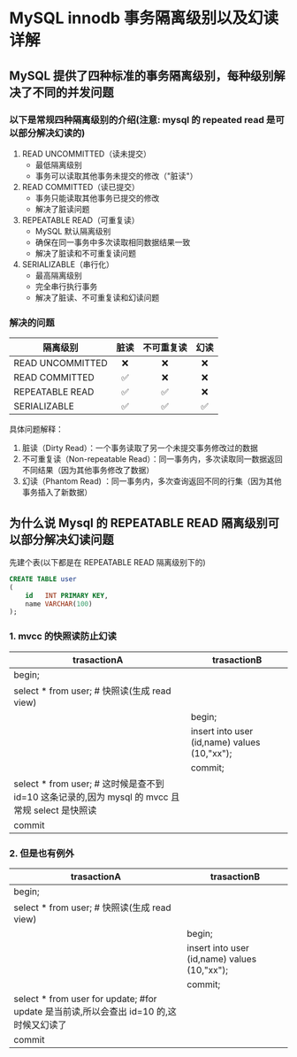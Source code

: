 # MySQL innodb 事务隔离级别以及幻读详解

## MySQL 提供了四种标准的事务隔离级别，每种级别解决了不同的并发问题

### 以下是常规四种隔离级别的介绍(注意: mysql 的 repeated read 是可以部分解决幻读的)

1. READ UNCOMMITTED（读未提交）
    - 最低隔离级别
    - 事务可以读取其他事务未提交的修改（"脏读"）
2. READ COMMITTED（读已提交）
    - 事务只能读取其他事务已提交的修改
    - 解决了脏读问题
3. REPEATABLE READ（可重复读）
    - MySQL 默认隔离级别
    - 确保在同一事务中多次读取相同数据结果一致
    - 解决了脏读和不可重复读问题
4. SERIALIZABLE（串行化）
    - 最高隔离级别
    - 完全串行执行事务
    - 解决了脏读、不可重复读和幻读问题

### 解决的问题

| 隔离级别             | 脏读 | 不可重复读 | 幻读 |
|------------------|:--:|:-----:|:--:|
| READ UNCOMMITTED | ❌  |   ❌   | ❌  |
| READ COMMITTED   | ✅  |   ❌   | ❌  |
| REPEATABLE READ  | ✅  |   ✅   | ❌  |
| SERIALIZABLE     | ✅  |   ✅   | ✅  |

具体问题解释：

1. 脏读（Dirty Read）：一个事务读取了另一个未提交事务修改过的数据
2. 不可重复读（Non-repeatable Read）：同一事务内，多次读取同一数据返回不同结果（因为其他事务修改了数据）
3. 幻读（Phantom Read) ：同一事务内，多次查询返回不同的行集（因为其他事务插入了新数据）

## 为什么说 Mysql 的 REPEATABLE READ 隔离级别可以部分解决幻读问题

先建个表(以下都是在 REPEATABLE READ 隔离级别下的)

```sql
CREATE TABLE user
(
    id   INT PRIMARY KEY,
    name VARCHAR(100)
);
```

### 1. mvcc 的快照读防止幻读

| trasactionA                                                               | trasactionB                                  |
|---------------------------------------------------------------------------|----------------------------------------------|
| begin;                                                                    |                                              |
| select * from user; # 快照读(生成 read view)                                   |                                              |
|                                                                           | begin;                                       |
|                                                                           | insert into user (id,name) values (10,"xx"); |
|                                                                           | commit;                                      |
| select * from user; # 这时候是查不到 id=10 这条记录的,因为 mysql 的 mvcc 且常规 select 是快照读 |                                              |
| commit                                                                    |                                              |

### 2. 但是也有例外

| trasactionA                                                           | trasactionB                                  |
|-----------------------------------------------------------------------|----------------------------------------------|
| begin;                                                                |                                              |
| select * from user; # 快照读(生成 read view)                               |                                              |
|                                                                       | begin;                                       |
|                                                                       | insert into user (id,name) values (10,"xx"); |
|                                                                       | commit;                                      |
| select * from user for update; #for update 是当前读,所以会查出 id=10 的,这时候又幻读了 |                                              |
| commit                                                                |                                              |
